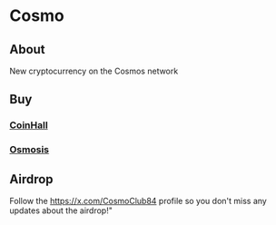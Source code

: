 # Cosmo
## About
New cryptocurrency on the Cosmos network
## Buy 
### [CoinHall](https://coinhall.org/swap?fromChain=osmosis-1&fromAsset=ibc%2F498A0751C798A0D9A389AA3691123DADA57DAA4FE165D5C75894505B876BA6E4&toChain=osmosis-1&toAsset=ibc%2F4925733868E7999F5822C961ADE9470A7FC5FA4A560BAE1DE102783C3F64C201)
### [Osmosis](https://app.osmosis.zone/?from=USDC&to=COSMO)
## Airdrop
Follow the https://x.com/CosmoClub84 profile so you don't miss any updates about the airdrop!"
